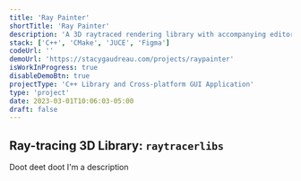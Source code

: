 ```yaml
---
title: 'Ray Painter'
shortTitle: 'Ray Painter'
description: 'A 3D raytraced rendering library with accompanying editor GUI, written in C++.'
stack: ['C++', 'CMake', 'JUCE', 'Figma']
codeUrl: ''
demoUrl: 'https://stacygaudreau.com/projects/raypainter'
isWorkInProgress: true
disableDemoBtn: true
projectType: 'C++ Library and Cross-platform GUI Application'
type: 'project'
date: 2023-03-01T10:06:03-05:00
draft: false
---
```


## Ray-tracing 3D Library: `raytracerlibs`

Doot deet doot I'm a description

